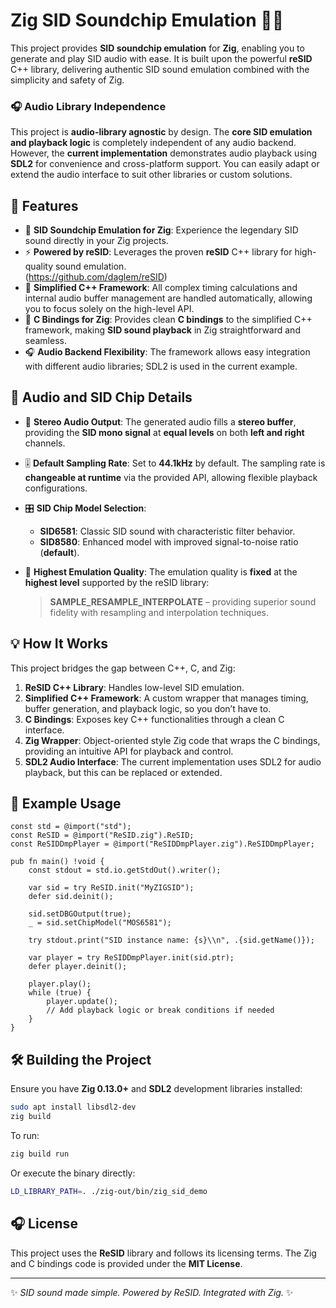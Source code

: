 # Zig SID Soundchip Emulation 🎵✨

This project provides **SID soundchip emulation** for **Zig**, enabling you to generate and play SID audio with ease. It is built upon the powerful **reSID** C++ library, delivering authentic SID sound emulation combined with the simplicity and safety of Zig.

### 🎧 **Audio Library Independence**
This project is **audio-library agnostic** by design. The **core SID emulation and playback logic** is completely independent of any audio backend. However, the **current implementation** demonstrates audio playback using **SDL2** for convenience and cross-platform support. You can easily adapt or extend the audio interface to suit other libraries or custom solutions.

## 🚀 Features

- 🎹 **SID Soundchip Emulation for Zig**: Experience the legendary SID sound directly in your Zig projects.
- ⚡ **Powered by reSID**: Leverages the proven **reSID** C++ library for high-quality sound emulation.  
(https://github.com/daglem/reSID)
- 🔧 **Simplified C++ Framework**: All complex timing calculations and internal audio buffer management are handled automatically, allowing you to focus solely on the high-level API.
- 🔗 **C Bindings for Zig**: Provides clean **C bindings** to the simplified C++ framework, making **SID sound playback** in Zig straightforward and seamless.
- 🎧 **Audio Backend Flexibility**: The framework allows easy integration with different audio libraries; SDL2 is used in the current example.

## 🎼 **Audio and SID Chip Details**

- 🎵 **Stereo Audio Output**: The generated audio fills a **stereo buffer**, providing the **SID mono signal** at **equal levels** on both **left and right** channels.
- 🎚️ **Default Sampling Rate**: Set to **44.1kHz** by default. The sampling rate is **changeable at runtime** via the provided API, allowing flexible playback configurations.
- 🎛️ **SID Chip Model Selection**:
  - **SID6581**: Classic SID sound with characteristic filter behavior.
  - **SID8580**: Enhanced model with improved signal-to-noise ratio (**default**).
- 🌟 **Highest Emulation Quality**: The emulation quality is **fixed** at the **highest level** supported by the reSID library: 
  
  > **SAMPLE_RESAMPLE_INTERPOLATE** – providing superior sound fidelity with resampling and interpolation techniques.

## 💡 How It Works

This project bridges the gap between C++, C, and Zig:

1. **ReSID C++ Library**: Handles low-level SID emulation.
2. **Simplified C++ Framework**: A custom wrapper that manages timing, buffer generation, and playback logic, so you don’t have to.
3. **C Bindings**: Exposes key C++ functionalities through a clean C interface.
4. **Zig Wrapper**: Object-oriented style Zig code that wraps the C bindings, providing an intuitive API for playback and control.
5. **SDL2 Audio Interface**: The current implementation uses SDL2 for audio playback, but this can be replaced or extended.

## 🎼 Example Usage

```zig
const std = @import("std");
const ReSID = @import("ReSID.zig").ReSID;
const ReSIDDmpPlayer = @import("ReSIDDmpPlayer.zig").ReSIDDmpPlayer;

pub fn main() !void {
    const stdout = std.io.getStdOut().writer();

    var sid = try ReSID.init("MyZIGSID");
    defer sid.deinit();

    sid.setDBGOutput(true);
    _ = sid.setChipModel("MOS6581");

    try stdout.print("SID instance name: {s}\\n", .{sid.getName()});

    var player = try ReSIDDmpPlayer.init(sid.ptr);
    defer player.deinit();

    player.play();
    while (true) {
        player.update();
        // Add playback logic or break conditions if needed
    }
}
```

## 🛠️ Building the Project

Ensure you have **Zig 0.13.0+** and **SDL2** development libraries installed:

```bash
sudo apt install libsdl2-dev
zig build
```

To run:

```bash
zig build run
```

Or execute the binary directly:

```bash
LD_LIBRARY_PATH=. ./zig-out/bin/zig_sid_demo
```

## 🎧 License

This project uses the **ReSID** library and follows its licensing terms. The Zig and C bindings code is provided under the **MIT License**.

---

✨ *SID sound made simple. Powered by ReSID. Integrated with Zig.* ✨
